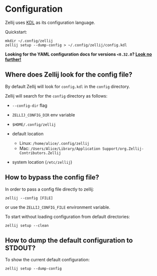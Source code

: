 # Configuration

Zellij uses [KDL](https://kdl.dev) as its configuration language.

Quickstart:
```
mkdir ~/.config/zellij
zellij setup --dump-config > ~/.config/zellij/config.kdl
```

**Looking for the YAML configuration docs for versions `<0.32.0`? [Look no further!](/old-documentation)**

## Where does Zellij look for the config file?

By default Zellij will look for `config.kdl` in the `config` directory.

Zellij will search for the `config` directory as follows:

- `--config-dir` flag
- `ZELLIJ_CONFIG_DIR` env variable
- `$HOME/.config/zellij`
- default location
    - Linux: `/home/alice/.config/zellij`
    - Mac: `/Users/Alice/Library/Application Support/org.Zellij-Contributors.Zellij`

- system location (`/etc/zellij`)

## How to bypass the config file?

In order to pass a config file directly to zellij:

```
zellij --config [FILE]
```

or use the `ZELLIJ_CONFIG_FILE` environment variable.

To start without loading configuration from default directories:

```
zellij setup --clean
```

## How to dump the default configuration to STDOUT?

To show the current default configuration:
```
zellij setup --dump-config
```
